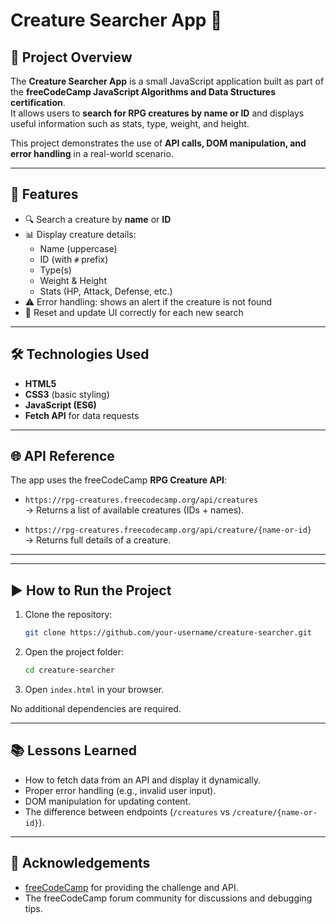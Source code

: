 # Creature Searcher App 🐉

## 📖 Project Overview
The **Creature Searcher App** is a small JavaScript application built as part of the **freeCodeCamp JavaScript Algorithms and Data Structures certification**.  
It allows users to **search for RPG creatures by name or ID** and displays useful information such as stats, type, weight, and height.

This project demonstrates the use of **API calls, DOM manipulation, and error handling** in a real-world scenario.

---

## 🚀 Features
- 🔍 Search a creature by **name** or **ID**  
- 📊 Display creature details:  
  - Name (uppercase)  
  - ID (with `#` prefix)  
  - Type(s)  
  - Weight & Height  
  - Stats (HP, Attack, Defense, etc.)  
- ⚠️ Error handling: shows an alert if the creature is not found  
- 🔄 Reset and update UI correctly for each new search  

---

## 🛠️ Technologies Used
- **HTML5**  
- **CSS3** (basic styling)  
- **JavaScript (ES6)**  
- **Fetch API** for data requests  

---

## 🌐 API Reference
The app uses the freeCodeCamp **RPG Creature API**:  

- `https://rpg-creatures.freecodecamp.org/api/creatures`  
  → Returns a list of available creatures (IDs + names).  

- `https://rpg-creatures.freecodecamp.org/api/creature/{name-or-id}`  
  → Returns full details of a creature.  



---



---

## ▶️ How to Run the Project
1. Clone the repository:
   ```bash
   git clone https://github.com/your-username/creature-searcher.git
   ```
2. Open the project folder:
   ```bash
   cd creature-searcher
   ```
3. Open `index.html` in your browser.  

No additional dependencies are required.

---

## 📚 Lessons Learned
- How to fetch data from an API and display it dynamically.  
- Proper error handling (e.g., invalid user input).  
- DOM manipulation for updating content.  
- The difference between endpoints (`/creatures` vs `/creature/{name-or-id}`).  

---

## 🙌 Acknowledgements
- [freeCodeCamp](https://www.freecodecamp.org/) for providing the challenge and API.  
- The freeCodeCamp forum community for discussions and debugging tips.  
